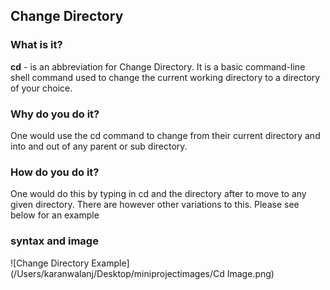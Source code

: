 
## Change Directory

### What is it?
**cd** - is an abbreviation for Change Directory. It is a basic command-line shell command used to change the current working directory to a directory of your choice.
### Why do you do it?
One would use the cd command to change from their current directory and into and out of any parent or sub directory.
### How do you do it?
One would do this by typing in cd and the directory after to move to any given directory. There are however other variations to this. Please see below for an example
### syntax and image
![Change Directory Example](/Users/karanwalanj/Desktop/miniprojectimages/Cd Image.png)